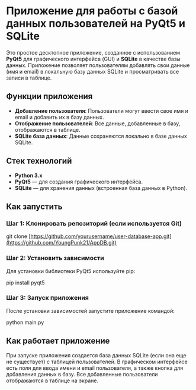 # Приложение для работы с базой данных пользователей на PyQt5 и SQLite

Это простое десктопное приложение, созданное с использованием **PyQt5** для графического интерфейса (GUI) и **SQLite** в качестве базы данных. Приложение позволяет пользователям добавлять свои данные (имя и email) в локальную базу данных SQLite и просматривать все записи в таблице.

## Функции приложения
- **Добавление пользователя**: Пользователи могут ввести свое имя и email и добавить их в базу данных.
- **Отображение пользователей**: Все данные, добавленные в базу, отображаются в таблице.
- **SQLite база данных**: Данные сохраняются локально в базе данных SQLite.

## Стек технологий
- **Python 3.x**
- **PyQt5** — для создания графического интерфейса.
- **SQLite** — для хранения данных (встроенная база данных в Python).

## Как запустить

### Шаг 1: Клонировать репозиторий (если используется Git)

git clone [https://github.com/yourusername/user-database-app.git](https://github.com/YoungPunk21/AppDB.git)


### Шаг 2: Установить зависимости
Для установки библиотеки PyQt5 используйте pip:

pip install pyqt5

### Шаг 3: Запуск приложения
После установки зависимостей запустите приложение командой:

python main.py

## Как работает приложение
При запуске приложения создается база данных SQLite (если она еще не существует) с таблицей пользователей.
В графическом интерфейсе есть поля для ввода имени и email пользователя, а также кнопка для добавления данных в базу.
Все добавленные пользователи отображаются в таблице на экране.
